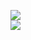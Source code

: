[![](https://img.shields.io/badge/Made%20With-Github%20Spray-lightgrey.svg?style=for-the-badge&logo=github)](https://github.com/Annihil/github-spray#25155)  
[![](https://i.imgur.com/2DrTn0Z.gif)](https://github.com/Annihil/github-spray)